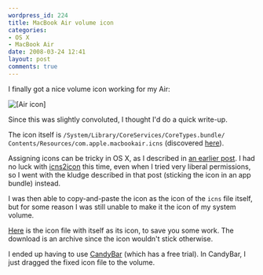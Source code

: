 ```yaml
---
wordpress_id: 224
title: MacBook Air volume icon
categories:
- OS X
- MacBook Air
date: 2008-03-24 12:41
layout: post
comments: true
---
```

I finally got a nice volume icon working for my Air:

<p class="center"><img src="http://henrik.nyh.se/uploads/air-icon.png" alt="[Air icon]" class="bordered" /></p>

Since this was slightly convoluted, I thought I'd do a quick write-up.

<!--more-->

The icon itself is <code>/System/Library/CoreServices/CoreTypes.bundle/ Contents/Resources/com.apple.macbookair.icns</code> (discovered <a href="http://macthemes2.net/forum/viewtopic.php?pid=225040">here</a>).

Assigning icons can be tricky in OS X, as I described in <a href="http://henrik.nyh.se/2007/08/os-x-icons">an earlier post</a>. I had no luck with <a href="http://www.icons.cx/goodies/">icns2icon</a> this time, even when I tried very liberal permissions, so I went with the kludge described in that post (sticking the icon in an app bundle) instead.

I was then able to copy-and-paste the icon as the icon of the <code>icns</code> file itself, but for some reason I was still unable to make it the icon of my system volume.

<a href="http://henrik.nyh.se/uploads/air.icns.zip">Here</a> is the icon file with itself as its icon, to save you some work. The download is an archive since the icon wouldn't stick otherwise.

I ended up having to use <a href="http://www.panic.com/candybar/">CandyBar</a> (which has a free trial). In CandyBar, I just dragged the fixed icon file to the volume.
